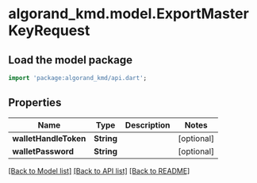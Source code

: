 # algorand_kmd.model.ExportMasterKeyRequest

## Load the model package
```dart
import 'package:algorand_kmd/api.dart';
```

## Properties
Name | Type | Description | Notes
------------ | ------------- | ------------- | -------------
**walletHandleToken** | **String** |  | [optional] 
**walletPassword** | **String** |  | [optional] 

[[Back to Model list]](../README.md#documentation-for-models) [[Back to API list]](../README.md#documentation-for-api-endpoints) [[Back to README]](../README.md)


